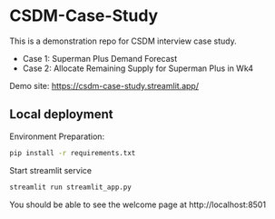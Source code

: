 # CSDM-Case-Study

This is a demonstration repo for CSDM interview case study.

* Case 1: Superman Plus Demand Forecast
* Case 2: Allocate Remaining Supply for Superman Plus in Wk4

Demo site: https://csdm-case-study.streamlit.app/

## Local deployment
Environment Preparation:
```bash
pip install -r requirements.txt
```

Start streamlit service
```bash
streamlit run streamlit_app.py
```

You should be able to see the welcome page at http://localhost:8501